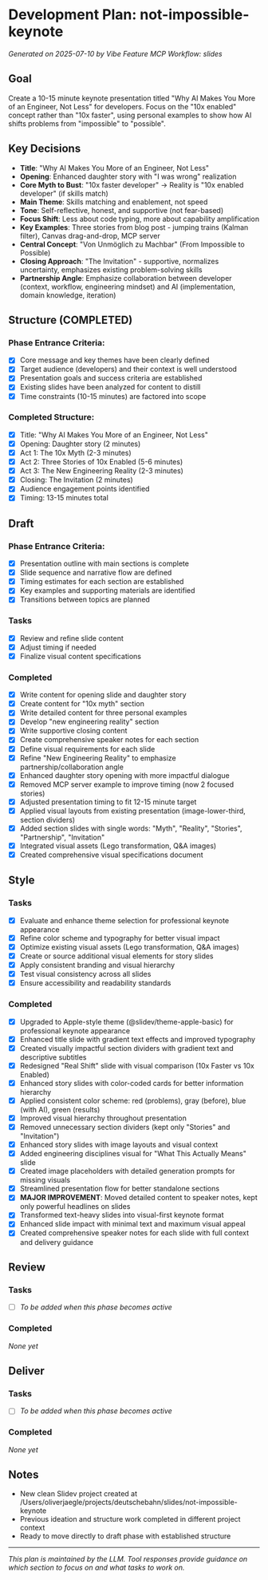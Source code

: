 # Development Plan: not-impossible-keynote

*Generated on 2025-07-10 by Vibe Feature MCP*
*Workflow: slides*

## Goal
Create a 10-15 minute keynote presentation titled "Why AI Makes You More of an Engineer, Not Less" for developers. Focus on the "10x enabled" concept rather than "10x faster", using personal examples to show how AI shifts problems from "impossible" to "possible".

## Key Decisions
- **Title**: "Why AI Makes You More of an Engineer, Not Less"
- **Opening**: Enhanced daughter story with "I was wrong" realization
- **Core Myth to Bust**: "10x faster developer" → Reality is "10x enabled developer" (if skills match)
- **Main Theme**: Skills matching and enablement, not speed
- **Tone**: Self-reflective, honest, and supportive (not fear-based)
- **Focus Shift**: Less about code typing, more about capability amplification
- **Key Examples**: Three stories from blog post - jumping trains (Kalman filter), Canvas drag-and-drop, MCP server
- **Central Concept**: "Von Unmöglich zu Machbar" (From Impossible to Possible)
- **Closing Approach**: "The Invitation" - supportive, normalizes uncertainty, emphasizes existing problem-solving skills
- **Partnership Angle**: Emphasize collaboration between developer (context, workflow, engineering mindset) and AI (implementation, domain knowledge, iteration)

## Structure (COMPLETED)

### Phase Entrance Criteria:
- [x] Core message and key themes have been clearly defined
- [x] Target audience (developers) and their context is well understood
- [x] Presentation goals and success criteria are established
- [x] Existing slides have been analyzed for content to distill
- [x] Time constraints (10-15 minutes) are factored into scope

### Completed Structure:
- [x] Title: "Why AI Makes You More of an Engineer, Not Less"
- [x] Opening: Daughter story (2 minutes)
- [x] Act 1: The 10x Myth (2-3 minutes)
- [x] Act 2: Three Stories of 10x Enabled (5-6 minutes)
- [x] Act 3: The New Engineering Reality (2-3 minutes)
- [x] Closing: The Invitation (2 minutes)
- [x] Audience engagement points identified
- [x] Timing: 13-15 minutes total

## Draft

### Phase Entrance Criteria:
- [x] Presentation outline with main sections is complete
- [x] Slide sequence and narrative flow are defined
- [x] Timing estimates for each section are established
- [x] Key examples and supporting materials are identified
- [x] Transitions between topics are planned

### Tasks
- [x] Review and refine slide content
- [x] Adjust timing if needed
- [x] Finalize visual content specifications

### Completed
- [x] Write content for opening slide and daughter story
- [x] Create content for "10x myth" section  
- [x] Write detailed content for three personal examples
- [x] Develop "new engineering reality" section
- [x] Write supportive closing content
- [x] Create comprehensive speaker notes for each section
- [x] Define visual requirements for each slide
- [x] Refine "New Engineering Reality" to emphasize partnership/collaboration angle
- [x] Enhanced daughter story opening with more impactful dialogue
- [x] Removed MCP server example to improve timing (now 2 focused stories)
- [x] Adjusted presentation timing to fit 12-15 minute target
- [x] Applied visual layouts from existing presentation (image-lower-third, section dividers)
- [x] Added section slides with single words: "Myth", "Reality", "Stories", "Partnership", "Invitation"
- [x] Integrated visual assets (Lego transformation, Q&A images)
- [x] Created comprehensive visual specifications document

## Style
### Tasks
- [x] Evaluate and enhance theme selection for professional keynote appearance
- [x] Refine color scheme and typography for better visual impact
- [x] Optimize existing visual assets (Lego transformation, Q&A images)
- [x] Create or source additional visual elements for story slides
- [x] Apply consistent branding and visual hierarchy
- [x] Test visual consistency across all slides
- [x] Ensure accessibility and readability standards

### Completed
- [x] Upgraded to Apple-style theme (@slidev/theme-apple-basic) for professional keynote appearance
- [x] Enhanced title slide with gradient text effects and improved typography
- [x] Created visually impactful section dividers with gradient text and descriptive subtitles
- [x] Redesigned "Real Shift" slide with visual comparison (10x Faster vs 10x Enabled)
- [x] Enhanced story slides with color-coded cards for better information hierarchy
- [x] Applied consistent color scheme: red (problems), gray (before), blue (with AI), green (results)
- [x] Improved visual hierarchy throughout presentation
- [x] Removed unnecessary section dividers (kept only "Stories" and "Invitation")
- [x] Enhanced story slides with image layouts and visual context
- [x] Added engineering disciplines visual for "What This Actually Means" slide
- [x] Created image placeholders with detailed generation prompts for missing visuals
- [x] Streamlined presentation flow for better standalone sections
- [x] **MAJOR IMPROVEMENT**: Moved detailed content to speaker notes, kept only powerful headlines on slides
- [x] Transformed text-heavy slides into visual-first keynote format
- [x] Enhanced slide impact with minimal text and maximum visual appeal
- [x] Created comprehensive speaker notes for each slide with full context and delivery guidance

## Review
### Tasks
- [ ] *To be added when this phase becomes active*

### Completed
*None yet*

## Deliver
### Tasks
- [ ] *To be added when this phase becomes active*

### Completed
*None yet*

## Notes
- New clean Slidev project created at /Users/oliverjaegle/projects/deutschebahn/slides/not-impossible-keynote
- Previous ideation and structure work completed in different project context
- Ready to move directly to draft phase with established structure

---
*This plan is maintained by the LLM. Tool responses provide guidance on which section to focus on and what tasks to work on.*
